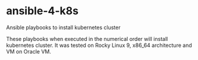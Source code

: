 # ansible-4-k8s
Ansible playbooks to install kubernetes cluster

These playbooks when executed in the numerical order will install kubernetes cluster.
It was tested on Rocky Linux 9, x86_64 architecture and VM on Oracle VM.
